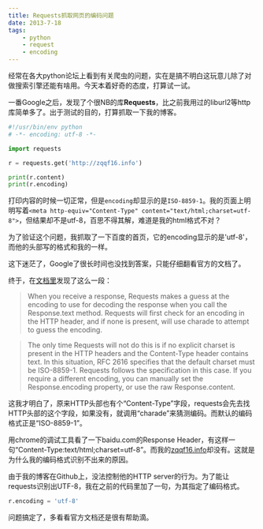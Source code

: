 ```yaml
---
title: Requests抓取网页的编码问题
date: 2013-7-18
tags:
    - python
    - request
    - encoding
---
```


经常在各大python论坛上看到有关爬虫的问题，实在是搞不明白这玩意儿除了对做搜索引擎还能有啥用。今天本着好奇的态度，打算试一试。

一番Google之后，发现了个很NB的库**Requests**，比之前我用过的liburl2等http库简单多了。出于测试的目的，打算抓取一下我的博客。

```python
#!/usr/bin/env python
# -*- encoding: utf-8 -*-

import requests

r = requests.get('http://zqqf16.info')

print(r.content)
print(r.encoding)
```

打印内容的时候一切正常，但是`encoding`却显示的是`ISO-8859-1`。我的页面上明明写着`<meta http-equiv="Content-Type" content="text/html;charset=utf-8">`，但结果却不是utf-8，百思不得其解，难道是我的html格式不对？

为了验证这个问题，我抓取了一下百度的首页，它的encoding显示的是'utf-8'，而他的头部写的格式和我的一样。

这下迷茫了，Google了很长时间也没找到答案，只能仔细翻看官方的文档了。

终于，在[文档里](http://docs.python-requests.org/en/latest/user/advanced.html#encodings)发现了这么一段：

> When you receive a response, Requests makes a guess at the encoding to use for decoding the response when you call the Response.text method. Requests will first check for an encoding in the HTTP header, and if none is present, will use charade to attempt to guess the encoding.

> The only time Requests will not do this is if no explicit charset is present in the HTTP headers and the Content-Type header contains text. In this situation, RFC 2616 specifies that the default charset must be ISO-8859-1. Requests follows the specification in this case. If you require a different encoding, you can manually set the Response.encoding property, or use the raw Response.content.

这我才明白了，原来HTTP头部也有个“Content-Type”字段，requests会先去找HTTP头部的这个字段，如果没有，就调用“charade”来猜测编码。而默认的编码格式正是“ISO-8859-1”。

用chrome的调试工具看了一下baidu.com的Response Header，有这样一句“Content-Type:text/html;charset=utf-8”。而我的[zqqf16.info](http://zqqf16.info)却没有。这就是为什么我的编码格式识别不出来的原因。

由于我的博客在Github上，没法控制他的HTTP server的行为。为了能让requests识别出UTF-8，我在之前的代码里加了一句，为其指定了编码格式。

```python
r.encoding = 'utf-8'
```

问题搞定了，多看看官方文档还是很有帮助滴。
